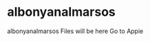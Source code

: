 # albonyanalmarsos
albonyanalmarsos Files will be here
 <a herf="Task-Level-1/index.html"> Go to Appie </a>
